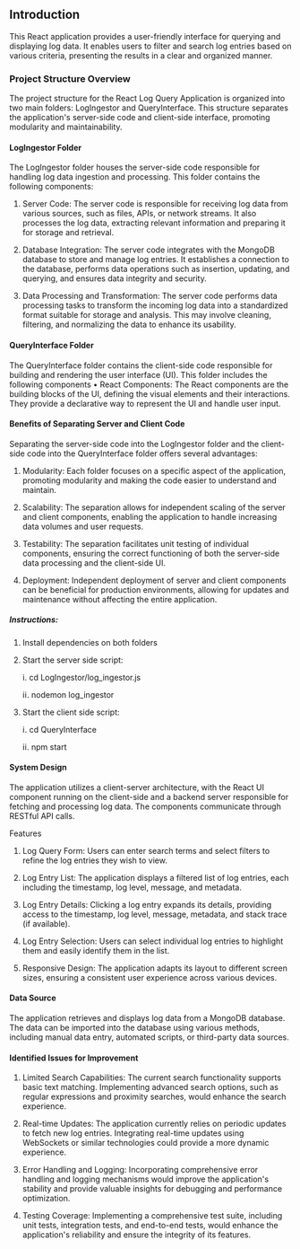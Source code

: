 ## Introduction

This React application provides a user-friendly interface for querying and displaying log data. It enables users to filter and search log entries based on various criteria, presenting the results in a clear and organized manner.


### Project Structure Overview


The project structure for the React Log Query Application is organized into two main folders: LogIngestor and QueryInterface. This structure separates the application's server-side code and client-side interface, promoting modularity and maintainability.


#### LogIngestor Folder
The LogIngestor folder houses the server-side code responsible for handling log data ingestion and processing. This folder contains the following components:


1. Server Code: The server code is responsible for receiving log data from various sources, such as files, APIs, or network streams. It also processes the log data, extracting relevant information and preparing it for storage and retrieval.

2. Database Integration: The server code integrates with the MongoDB database to store and manage log entries. It establishes a connection to the database, performs data operations such as insertion, updating, and querying, and ensures data integrity and security.

3. Data Processing and Transformation: The server code performs data processing tasks to transform the incoming log data into a standardized format suitable for storage and analysis. This may involve cleaning, filtering, and normalizing the data to enhance its usability.


#### QueryInterface Folder
The QueryInterface folder contains the client-side code responsible for building and rendering the user interface (UI). This folder includes the following components
• React Components: The React components are the building blocks of the UI, defining the visual elements and their interactions. They provide a declarative way to represent the UI and handle user input.


#### Benefits of Separating Server and Client Code


Separating the server-side code into the LogIngestor folder and the client-side code into the QueryInterface folder offers several advantages:

1. Modularity: Each folder focuses on a specific aspect of the application, promoting modularity and making the code easier to understand and maintain.

2. Scalability: The separation allows for independent scaling of the server and client components, enabling the application to handle increasing data volumes and user requests.

3. Testability: The separation facilitates unit testing of individual components, ensuring the correct functioning of both the server-side data processing and the client-side UI.

4. Deployment: Independent deployment of server and client components can be beneficial for production environments, allowing for updates and maintenance without affecting the entire application.


##### Instructions:

1. Install dependencies on both folders

2. Start the server side script:
   
   i. cd LogIngestor/log_ingestor.js
   
   ⅰⅰ. nodemon log_ingestor


3. Start the client side script:

   ⅰ. cd QueryInterface

   ⅰⅰ. npm start


#### System Design

The application utilizes a client-server architecture, with the React UI component running on the client-side and a backend server responsible for fetching and processing log data. The components communicate through RESTful API calls.


Features

1. Log Query Form: Users can enter search terms and select filters to refine the log entries they wish to view.

2. Log Entry List: The application displays a filtered list of log entries, each including the timestamp, log level, message, and metadata.

3. Log Entry Details: Clicking a log entry expands its details, providing access to the timestamp, log level, message, metadata, and stack trace (if available).

4. Log Entry Selection: Users can select individual log entries to highlight them and easily identify them in the list.

5. Responsive Design: The application adapts its layout to different screen sizes, ensuring a consistent user experience across various devices.

#### Data Source

The application retrieves and displays log data from a MongoDB database. The data can be imported into the database using various methods, including manual data entry, automated scripts, or third-party data sources.


#### Identified Issues for Improvement

1. Limited Search Capabilities: The current search functionality supports basic text matching. Implementing advanced search options, such as regular expressions and proximity searches, would enhance the search experience.

2. Real-time Updates: The application currently relies on periodic updates to fetch new log entries. Integrating real-time updates using WebSockets or similar technologies could provide a more dynamic experience.

3. Error Handling and Logging: Incorporating comprehensive error handling and logging mechanisms would improve the application's stability and provide valuable insights for debugging and performance optimization.

4. Testing Coverage: Implementing a comprehensive test suite, including unit tests, integration tests, and end-to-end tests, would enhance the application's reliability and ensure the integrity of its features.
